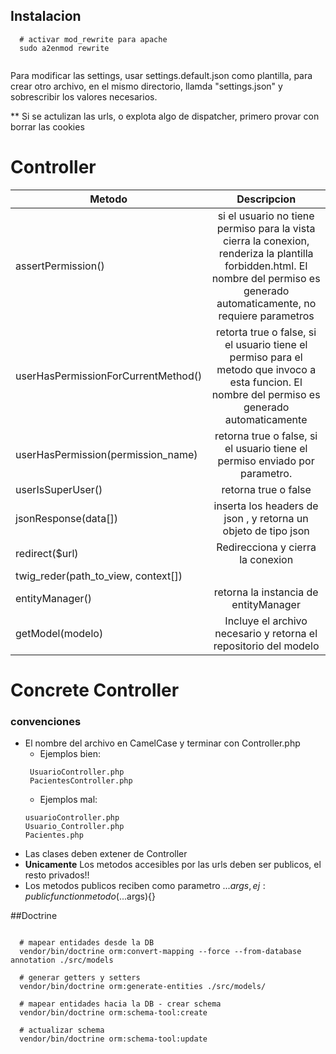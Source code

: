 ## Instalacion
```
  # activar mod_rewrite para apache
  sudo a2enmod rewrite


```
Para modificar las settings, usar settings.default.json como plantilla,
para crear otro archivo, en el mismo directorio, llamda "settings.json"
y sobrescribir los valores necesarios.

** Si se actulizan las urls, o explota algo de dispatcher, primero provar con borrar las cookies

# Controller
| Metodo        |  Descripcion             | 
| ------------- |:-------------:|
| assertPermission()   | si el usuario no tiene permiso para la vista cierra la conexion, renderiza la plantilla forbidden.html. El nombre del permiso es generado automaticamente, no requiere parametros| 
| userHasPermissionForCurrentMethod()   | retorta true o false, si el usuario tiene el permiso para el metodo que invoco a esta funcion. El nombre del permiso es generado automaticamente   |  
| userHasPermission(permission_name) | retorna true o false, si el usuario tiene el permiso enviado por parametro.| 
| userIsSuperUser() | retorna true o false | 
| jsonResponse(data[]) | inserta los headers de json , y retorna un objeto de tipo json | 
| redirect($url) | Redirecciona y cierra la conexion | 
| twig_reder(path_to_view, context[]) | |
| entityManager() | retorna la instancia de entityManager |
| getModel(modelo)  | Incluye el archivo necesario y retorna el repositorio del modelo |



# Concrete Controller
### convenciones
 - El nombre del archivo en CamelCase y terminar con Controller.php  
    - Ejemplos bien:
    ```
     UsuarioController.php 
     PacientesController.php
     ```
    - Ejemplos mal:     
    ``` 
    usuarioController.php 
    Usuario_Controller.php 
    Pacientes.php
     ```
 - Las clases deben extener de  Controller
 - **Unicamente** Los metodos accesibles por las urls deben ser publicos, el resto privados!!
 - Los metodos publicos reciben como parametro ...$args , ej : public function metodo(...$args){}
 
##Doctrine
```
  
  # mapear entidades desde la DB
  vendor/bin/doctrine orm:convert-mapping --force --from-database annotation ./src/models
  
  # generar getters y setters
  vendor/bin/doctrine orm:generate-entities ./src/models/
  
  # mapear entidades hacia la DB - crear schema
  vendor/bin/doctrine orm:schema-tool:create
  
  # actualizar schema
  vendor/bin/doctrine orm:schema-tool:update
```



